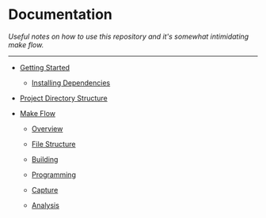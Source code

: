 
# Documentation

*Useful notes on how to use this repository and it's somewhat
intimidating make flow.*

---

- [Getting Started](getting-started.md)
  
  - [Installing Dependencies](getting-started.md#Installing-Dependencies)

- [Project Directory Structure](directory-structure.md)

- [Make Flow](make-flow.md)

  - [Overview](make-flow.md#Overview)

  - [File Structure](make-flow.md#File-Structure)

  - [Building](make-flow.md#Building)

  - [Programming](make-flow.md#Programming)

  - [Capture](make-flow.md#Capture)

  - [Analysis](make-flow.md#Analysis)
